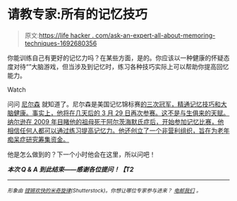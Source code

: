 # 请教专家:所有的记忆技巧

> 原文:[https://life hacker . com/ask-an-expert-all-about-memoring-techniques-1692680356](https://lifehacker.com/ask-an-expert-all-about-memorization-techniques-1692680356)

你能训练自己有更好的记忆力吗？在某些方面，是的。你应该以一种健康的怀疑态度对待“”大脑游戏，但当涉及到记忆时，练习各种技巧实际上可以帮助你提高回忆能力。

Watch

问问 [尼尔森](http://climbformemory.com/) 就知道了。尼尔森是美国记忆锦标赛[的三次冠军，精通记忆技巧和大脑健康。事实上，他将在几天后的 3 月 29 日再次参赛。这不是与生俱来的天赋。纳尔逊在 2009 年目睹他的祖母死于阿尔茨海默氏症后，开始参加记忆比赛，他相信任何人都可以通过练习提高记忆力。他还创立了一个非营利组织，旨在为老年痴呆症研究筹集资金。](http://www.usamemorychampionship.com/)

他是怎么做到的？下一个小时他会在这里，所以问吧！

***本次 Q & A 到此结束——感谢各位提问！【T2***

* * *

*<small>形象由</small>* [<small>*铿锵欢快的米奇旋律*</small>](http://www.shutterstock.com/pic-197294645.html)<small>*(Shutterstock)。你想让哪位专家参与进来？*</small> [<small>*电邮我们*</small>](mailto:andy@lifehacker.com) <small>*。*</small>
